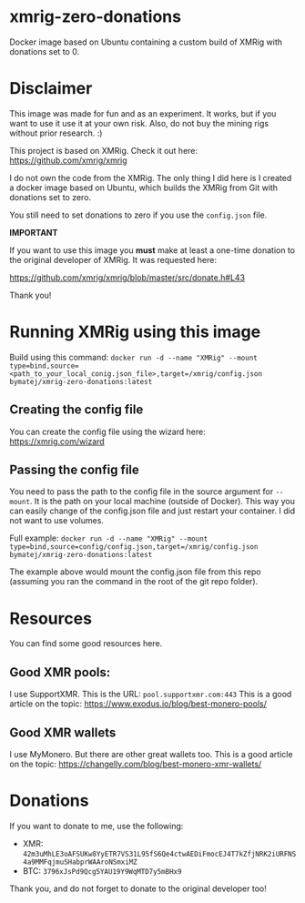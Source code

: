 # xmrig-zero-donations
Docker image based on Ubuntu containing a custom build of XMRig with donations set to 0.


# Disclaimer
This image was made for fun and as an experiment. It works, but if you want to use it 
use it at your own risk. Also, do not buy the mining rigs without prior research. :) 

This project is based on XMRig.
Check it out here: https://github.com/xmrig/xmrig

I do not own the code from the XMRig.
The only thing I did here is I created a docker image based on Ubuntu,
which builds the XMRig from Git with donations set to zero.

You still need to set donations to zero if you use the `config.json` file.

**IMPORTANT**

If you want to use this image you **must** make at least a one-time donation to
the original developer of XMRig. It was requested here:

https://github.com/xmrig/xmrig/blob/master/src/donate.h#L43

Thank you!


# Running XMRig using this image
Build using this command: `docker run -d --name "XMRig" --mount type=bind,source=<path_to_your_local_conig.json_file>,target=/xmrig/config.json bymatej/xmrig-zero-donations:latest`

## Creating the config file
You can create the config file using the wizard here: https://xmrig.com/wizard

## Passing the config file
You need to pass the path to the config file in the source argument for `--mount`.
It is the path on your local machine (outside of Docker). 
This way you can easily change of the config.json file and just restart your container.
I did not want to use volumes.

Full example: `docker run -d --name "XMRig" --mount type=bind,source=config/config.json,target=/xmrig/config.json bymatej/xmrig-zero-donations:latest`

The example above would mount the config.json file from this repo (assuming you ran the command in the root of the git repo folder).


# Resources
You can find some good resources here.

## Good XMR pools:
I use SupportXMR. This is the URL: `pool.supportxmr.com:443`
This is a good article on the topic: https://www.exodus.io/blog/best-monero-pools/

## Good XMR wallets
I use MyMonero. But there are other great wallets too.
This is a good article on the topic: https://changelly.com/blog/best-monero-xmr-wallets/


# Donations
If you want to donate to me, use the following:
- XMR: `42m3uMhLE3oAFSUKw8YyETR7VS31L95fS6Qe4ctwAEDiFmocEJ4T7kZfjNRK2iURFNS4a9MMFqjmuSHabprWAAroNSmxiMZ`
- BTC: `3796xJsPd9Qcg5YAU19Y9WqMTD7y5mBHx9`

Thank you, and do not forget to donate to the original developer too!
